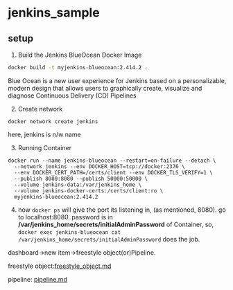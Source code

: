 # jenkins_sample

## setup
1. Build the Jenkins BlueOcean Docker Image

```sh
docker build -t myjenkins-blueocean:2.414.2 .
```

Blue Ocean is a new user experience for Jenkins based on a personalizable, modern design that allows users to graphically create, visualize and diagnose Continuous Delivery (CD) Pipelines

2. Create network 
```
docker network create jenkins
```
here, jenkins is n/w name

3. Running Container

```
docker run --name jenkins-blueocean --restart=on-failure --detach \
  --network jenkins --env DOCKER_HOST=tcp://docker:2376 \
  --env DOCKER_CERT_PATH=/certs/client --env DOCKER_TLS_VERIFY=1 \
  --publish 8080:8080 --publish 50000:50000 \
  --volume jenkins-data:/var/jenkins_home \
  --volume jenkins-docker-certs:/certs/client:ro \
  myjenkins-blueocean:2.414.2
  ```

4. now `docker ps` will give the port its listening in, (as mentioned, 8080). go to localhost:8080. password is in **/var/jenkins_home/secrets/initialAdminPassword** of Container, so, 
`docker exec jenkins-blueocean cat /var/jenkins_home/secrets/initialAdminPassword` does the job.


dashboard->new item->freestyle object(or)Pipeline.

freestyle object:[freestyle_object.md](https://github.com/Saru2003/jenkins_sample/blob/main/freestyle_object.md)

pipeline: [pipeline.md](https://github.com/Saru2003/jenkins_sample/blob/main/pipeline.md)

